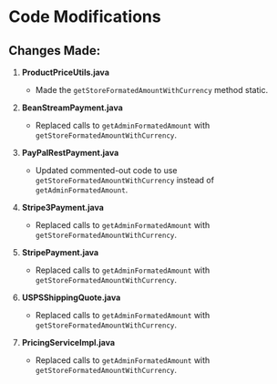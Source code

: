 # Code Modifications

## Changes Made:

1. **ProductPriceUtils.java**
   - Made the `getStoreFormatedAmountWithCurrency` method static.

2. **BeanStreamPayment.java**
   - Replaced calls to `getAdminFormatedAmount` with `getStoreFormatedAmountWithCurrency`.

3. **PayPalRestPayment.java**
   - Updated commented-out code to use `getStoreFormatedAmountWithCurrency` instead of `getAdminFormatedAmount`.

4. **Stripe3Payment.java**
   - Replaced calls to `getAdminFormatedAmount` with `getStoreFormatedAmountWithCurrency`.

5. **StripePayment.java**
   - Replaced calls to `getAdminFormatedAmount` with `getStoreFormatedAmountWithCurrency`.

6. **USPSShippingQuote.java**
   - Replaced calls to `getAdminFormatedAmount` with `getStoreFormatedAmountWithCurrency`.

7. **PricingServiceImpl.java**
   - Replaced calls to `getAdminFormatedAmount` with `getStoreFormatedAmountWithCurrency`.

